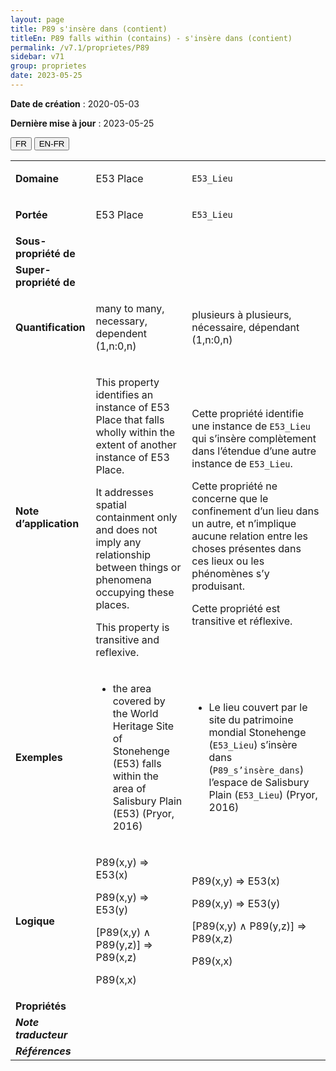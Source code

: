 ```yaml
---
layout: page
title: P89 s'insère dans (contient)
titleEn: P89 falls within (contains) - s'insère dans (contient)
permalink: /v7.1/proprietes/P89
sidebar: v71
group: proprietes
date: 2023-05-25
---
```


**Date de création** : 2020-05-03

**Dernière mise à jour** : 2023-05-25

<div class="lang-buttons">
 <button id="fr" class="activate">FR</button>
 <button id="en-fr">EN-FR</button>
</div>

<table>
<tbody>
<tr>
<td><strong>Domaine</strong></td>
<td class="en">
<p>E53 Place</p>
</td>
<td>
<p><code class="language-plaintext highlighter-rouge">E53_Lieu</code></p>
</td>
</tr>
<tr>
<td><strong>Portée</strong></td>
<td class="en">
<p>E53 Place</p>
</td>
<td>
<p><code class="language-plaintext highlighter-rouge">E53_Lieu</code></p>
</td>
</tr>
<tr>
<td><strong>Sous-propriété de</strong></td>
<td class="en">
</td>
<td>
</td>
</tr>
<tr>
<td><strong>Super-propriété de</strong></td>
<td class="en">
</td>
<td>
</td>
</tr>
<tr>
<td><strong>Quantification</strong></td>
<td class="en">
<p>many to many, necessary, dependent (1,n:0,n)</p>
</td>
<td>
<p>plusieurs à plusieurs, nécessaire, dépendant (1,n:0,n)</p>
</td>
</tr>
<tr>
<td><strong>Note d’application</strong></td>
<td class="en">
<p>This property identifies an instance of E53 Place that falls wholly within the extent of another instance of E53 Place.</p>
<p>It addresses spatial containment only and does not imply any relationship between things or phenomena occupying these places.</p>
<p>This property is transitive and reflexive.</p>
</td>
<td>
<p>Cette propriété identifie une instance de <code class="language-plaintext highlighter-rouge">E53_Lieu</code> qui s’insère complètement dans l’étendue d’une autre instance de <code class="language-plaintext highlighter-rouge">E53_Lieu</code>.</p>
<p>Cette propriété ne concerne que le confinement d’un lieu dans un autre, et n’implique aucune relation entre les choses présentes dans ces lieux ou les phénomènes s’y produisant.</p>
<p>Cette propriété est transitive et réflexive.</p>
</td>
</tr>
<tr>
<td><strong>Exemples</strong></td>
<td class="en">
<ul>
<li><p>the area covered by the World Heritage Site of Stonehenge (E53) falls within the area of Salisbury Plain (E53) (Pryor, 2016)</p>
</li>
</ul>
</td>
<td>
<ul>
<li><p>Le lieu couvert par le site du patrimoine mondial Stonehenge (<code class="language-plaintext highlighter-rouge">E53_Lieu</code>) s’insère dans (<code class="language-plaintext highlighter-rouge">P89_s’insère_dans</code>) l’espace de Salisbury Plain (<code class="language-plaintext highlighter-rouge">E53_Lieu</code>) (Pryor, 2016)</p>
</li>
</ul>
</td>
</tr>
<tr>
<td><strong>Logique</strong></td>
<td class="en">
<p>P89(x,y) ⇒ E53(x)</p>
<p>P89(x,y) ⇒ E53(y)</p>
<p>[P89(x,y) ∧ P89(y,z)] ⇒ P89(x,z)</p>
<p>P89(x,x)</p>
</td>
<td>
<p>P89(x,y) ⇒ E53(x)</p>
<p>P89(x,y) ⇒ E53(y)</p>
<p>[P89(x,y) ∧ P89(y,z)] ⇒ P89(x,z)</p>
<p>P89(x,x)</p>
</td>
</tr>
<tr>
<td><strong>Propriétés</strong></td>
<td class="en">
</td>
<td>
</td>
</tr>
<tr>
<td><strong><em>Note traducteur</em></strong></td>
<td colspan="2">
</td>
</tr>
<tr>
<td><strong><em>Références</em></strong></td>
<td colspan="2">
</td>
</tr>
</tbody>
</table>
